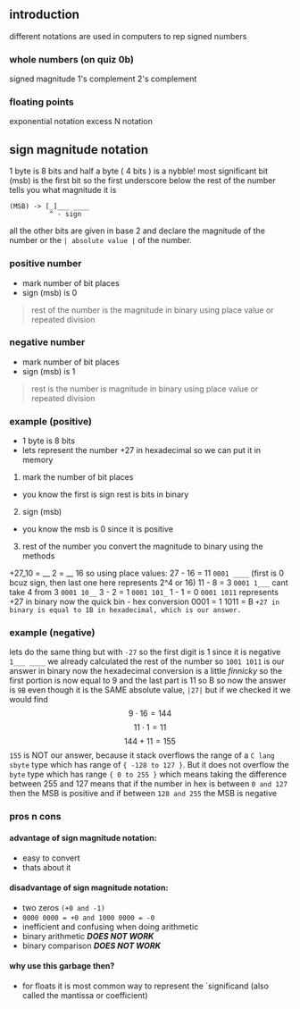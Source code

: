 ## introduction

different notations are used in computers to rep signed numbers
### whole numbers (on quiz 0b)
signed magnitude
1's complement
2's complement

### floating points
exponential notation
excess N notation

## sign magnitude notation
1 byte is 8 bits and half a byte ( 4 bits ) is a nybble!
most significant bit (msb) is the first bit 
so the first underscore below
the rest of the number tells you what magnitude it is
``` 
(MSB) -> [_]___ ____
		  ^ - sign
```

all the other bits are given in base 2 and declare the magnitude of the number or the `| absolute value |` of the number.
### positive number
- mark number of bit places
- sign (msb) is 0
>rest of the number is the magnitude in binary
  using place value or repeated division

### negative number
- mark number of bit places
- sign (msb) is 1
>rest is the number is magnitude in binary
>using place value or repeated division

### example (positive)
- 1 byte is 8 bits
- lets represent the number +27 in hexadecimal so we can put it in memory
1. mark the number of bit places
- you know the first is sign rest is bits in binary
2. sign (msb)
- you know the msb is 0 since it is positive
3. rest of the number you convert the magnitude to binary using the methods

+27_10 = __ 2 = __  16
so using place values:
27 - 16 = 11
`0001 ____`
(first is 0 bcuz sign, then last one here represents 2^4 or 16)
11 - 8 = 3
`0001 1___`
cant take 4 from 3
`0001 10__`
3 - 2 = 1
`0001 101_`
1 - 1 = 0
`0001 1011`
represents +27 in binary
now the quick bin - hex conversion
0001 = 1
1011 = B
`+27 in binary is equal to 1B in hexadecimal, which is our answer.`

### example (negative)
lets do the same thing but with `-27`
so the first digit is 1 since it is negative
`1___ ____`
we already calculated the rest of the number so
`1001 1011` is our answer in binary
now the hexadecimal conversion is a little *finnicky*
so the first portion is now equal to 9 and the last part is 11 so B
so now the answer is `9B`
even though it is the SAME absolute value, `|27|`
but if we checked it we would find 
$$ 9 \cdot 16 = 144 $$
$$ 11 \cdot 1 = 11 $$
$$ 144 + 11 = 155 $$
`155` is NOT our answer, because it stack overflows the range of a `C lang` `sbyte` type which has range of `{ -128 to 127 }`. But it does not overflow the `byte` type which has range `{ 0 to 255 }` which means taking the difference between 255 and 127 means that if the number in hex is between `0 and 127` then the MSB is positive and if between `128 and 255` the MSB is negative

### pros n cons
#### advantage of sign magnitude notation:
- easy to convert
- thats about it

#### disadvantage of sign magnitude notation:
- two zeros `(+0 and -1)`
- `0000 0000 = +0 and 1000 0000 = -0`
- inefficient and confusing when doing arithmetic
- binary arithmetic ***DOES NOT WORK*** 
- binary comparison ***DOES NOT WORK***
#### why use this garbage then?
- for floats it is most common way to represent the `significand (also called the mantissa or coefficient)


